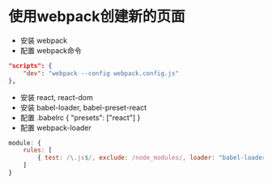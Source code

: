 # 使用webpack创建新的页面

- 安装 webpack
- 配置 webpack命令
```json
"scripts": {
    "dev": "webpack --config webpack.config.js"
},
```
- 安装 react, react-dom
- 安装 babel-loader, babel-preset-react
- 配置 .babelrc { "presets": ["react"] }
- 配置 webpack-loader
```js
module: {
    rules: [
        { test: /\.js$/, exclude: /node_modules/, loader: "babel-loader" }
    ]
}
```
